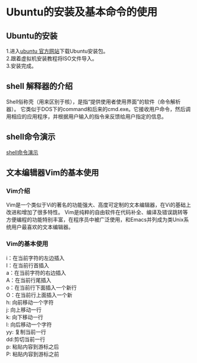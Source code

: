 # Ubuntu的安装及基本命令的使用  
  
  ## Ubuntu的安装  
  1.进入[ubuntu 官方网站](https://www.ubuntu.com/download/desktop)下载Ubuntu安装包。  
  2.跟着虚拟机安装教程将ISO文件导入。  
  3.安装完成。  
    
  ## shell 解释器的介绍  
  Shell俗称壳（用来区别于核），是指“提供使用者使用界面”的软件（命令解析器）。
  它类似于DOS下的command和后来的cmd.exe。它接收用户命令，然后调用相应的应用程序，并根据用户输入的指令来反馈给用户指定的信息。  
  
  ## shell命令演示  
  [shell命令演示](https://nts.newbieol.com/static/k6/mySQL/class-002/img/ls.jpg)  
  
  ## 文本编辑器Vim的基本使用  
  ### Vim介绍  
  Vim是一个类似于Vi的著名的功能强大、高度可定制的文本编辑器，在Vi的基础上改进和增加了很多特性。
  Vim是纯粹的自由软件在代码补全、编译及错误跳转等方便编程的功能特别丰富，在程序员中被广泛使用，和Emacs并列成为类Unix系统用户最喜欢的文本编辑器。

  ### Vim的基本使用  
i：在当前字符的左边插入  
I：在当前行首插入  
a：在当前字符的右边插入  
A：在当前行尾插入  
o：在当前行下面插入一个新行  
O：在当前行上面插入一个新  
h: 向前移动一个字符  
j: 向上移动一行  
k: 向下移动一行  
l: 向后移动一个字符  
yy: 复制当前一行  
dd:剪切当前一行  
p: 粘贴内容到游标之后  
P: 粘贴内容到游标之前
